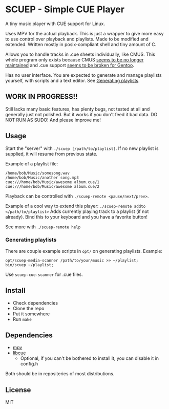 # SCUEP - Simple CUE Player
A tiny music player with CUE support for Linux.

Uses MPV for the actual playback. This is just a wrapper to give more easy to use control over playback and playlists. Made to be modified and extended. Written mostly in posix-compliant shell and tiny amount of C.

Allows you to handle tracks in .cue sheets individually, like CMUS. This whole program only exists because CMUS [seems to be no longer maintained](https://github.com/cmus/cmus/issues/856) and .cue support [seems to be broken for Gentoo](https://github.com/cmus/cmus/issues/886).

Has no user interface. You are expected to generate and manage playlists yourself, with scripts and a text editor. See [Generating playlists](#generating-playlists).

## WORK IN PROGRESS!!
Still lacks many basic features, has plenty bugs, not tested at all and generally just not polished. But it works if you don't feed it bad data. DO NOT RUN AS SUDO! And please improve me!


## Usage

Start the "server" with ``./scuep [/path/to/playlist]``.
If no new playlist is supplied, it will resume from previous state.

Example of a playlist file:
```
/home/bob/Music/somesong.wav
/home/bob/Music/another song.mp3
cue:///home/bob/Music/awesome album.cue/1
cue:///home/bob/Music/awesome album.cue/2
```

Playback can be controlled with 
```./scuep-remote <pause/next/prev>```.

Example of a cool way to extend this player:
```./scuep-remote addto </path/to/playlist>```
Adds currently playing track to a playlist (if not already). Bind this to your keyboard and you have a favorite button!

See more with ``./scuep-remote help``

### Generating playlists
There are couple example scripts in ``opt/`` on generating playlists.
Example:
```
opt/scuep-media-scanner /path/to/your/music >> ~/playlist;
bin/scuep ~/playlist;
```
Use ``scuep-cue-scanner`` for .cue files.

## Install
- Check dependencies
- Clone the repo
- Put it somewhere
- Run ``make``

## Dependencies
- [mpv](https://github.com/mpv-player/mpv)
- [libcue](https://github.com/lipnitsk/libcue) 
  - Optional, if you can't be bothered to install it, you can disable it in config.h

Both should be in repositeries of most distributions.

## License
MIT
